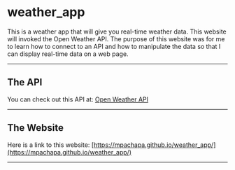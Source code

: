 # weather_app

This is a weather app that will give you real-time weather data. This website will invoked the Open Weather API. The purpose of this website was for me to learn how to connect to an API and how to manipulate the data so that I can display real-time data on a web page.

---
## The API
You can check out this API at: [Open Weather API](https://openweathermap.org/api)

---
## The Website
Here is a link to this website: [https://mpachapa.github.io/weather_app/](https://mpachapa.github.io/weather_app/)

---
